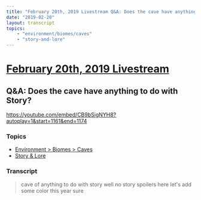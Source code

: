 ```yaml
---
title: "February 20th, 2019 Livestream Q&A: Does the cave have anything to do with Story?"
date: "2019-02-20"
layout: transcript
topics:
    - "environment/biomes/caves"
    - "story-and-lore"
---
```

# [February 20th, 2019 Livestream](../2019-02-20.md)
## Q&A: Does the cave have anything to do with Story?
https://youtube.com/embed/CB9bSigNYH8?autoplay=1&start=1161&end=1174

### Topics
* [Environment > Biomes > Caves](../topics/environment/biomes/caves.md)
* [Story & Lore](../topics/story-and-lore.md)

### Transcript

> cave of anything to do with story well no story spoilers here let's add some color this year sure
